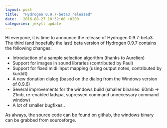 ```yaml
---
layout: post
title:  "Hydrogen 0.9.7-beta3 released"
date:   2016-08-27 10:32:00 +0200
categories: jekyll update
---
```


Hi everyone,
it is time to announce the release of Hydrogen 0.9.7-beta3. The third (and hopefully the last) beta version of Hydrogen 0.9.7 contains the following changes:

 * Introduction of a sample selection algorithm (thanks to Aurelien)
 * Support for images in sound libraries (contributed by Paul)
 * Support for fixed midi input mapping (using output notes, contributed by kurddt) 
 * A new donation dialog (based on the dialog from the Windows version of 0.9.6)
 * Several improvements for the windows build (smaller binaries: 60mb -> 21mb, re-enabled ladspa, supressed command unnecessary command window)
 * A lot of smaller bugfixes..

As always, the source code can be found on github, the windows binary can be grabbed from sourceforge.

